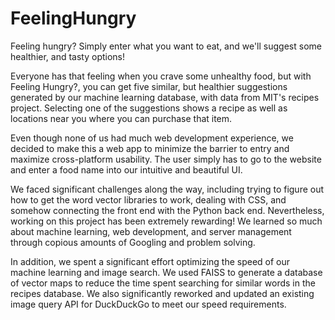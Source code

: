 # FeelingHungry
Feeling hungry? Simply enter what you want to eat, and we'll suggest some healthier, and tasty options!

Everyone has that feeling when you crave some unhealthy food, but with Feeling Hungry?, you can get five similar, but healthier suggestions generated by our machine learning database, with data from MIT's recipes project. Selecting one of the suggestions shows a recipe as well as locations near you where you can purchase that item.

Even though none of us had much web development experience, we decided to make this a web app to minimize the barrier to entry and maximize cross-platform usability. The user simply has to go to the website and enter a food name into our intuitive and beautiful UI.

We faced significant challenges along the way, including trying to figure out how to get the word vector libraries to work, dealing with CSS, and somehow connecting the front end with the Python back end. Nevertheless, working on this project has been extremely rewarding! We learned so much about machine learning, web development, and server management through copious amounts of Googling and problem solving.

In addition, we spent a significant effort optimizing the speed of our machine learning and image search. We used FAISS to generate a database of vector maps to reduce the time spent searching for similar words in the recipes database. We also significantly reworked and updated an existing image query API for DuckDuckGo to meet our speed requirements.
